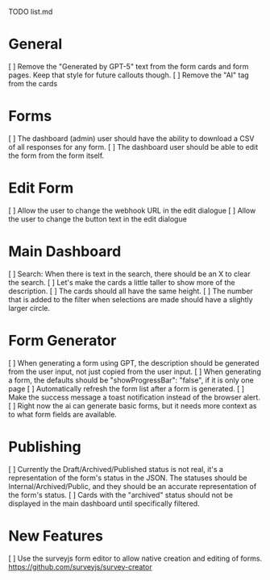 TODO list.md

# General
[ ] Remove the "Generated by GPT-5" text from the form cards and form pages. Keep that style for future callouts though.
[ ] Remove the "AI" tag from the cards

# Forms
[ ] The dashboard (admin) user should have the ability to download a CSV of all responses for any form.
[ ] The dashboard user should be able to edit the form from the form itself. 

# Edit Form
[ ] Allow the user to change the webhook URL in the edit dialogue
[ ] Allow the user to change the button text in the edit dialogue

# Main Dashboard
[ ] Search: When there is text in the search, there should be an X to clear the search.
[ ] Let's make the cards a little taller to show more of the description.
[ ] The cards should all have the same height.
[ ] The number that is added to the filter when selections are made should have a slightly larger circle.


# Form Generator
[ ] When generating a form using GPT, the description should be generated from the user input, not just copied from the user input.
[ ] When generating a form, the defaults should be  "showProgressBar": "false", if it is only one page
[ ] Automatically refresh the form list after a form is generated.
[ ] Make the success message a toast notification instead of the browser alert.
[ ] Right now the ai can generate basic forms, but it needs more context as to what form fields are available.

# Publishing
[ ] Currently the Draft/Archived/Published status is not real, it's a representation of the form's status in the JSON. The statuses should be Internal/Archived/Public, and they should be an accurate representation of the form's status.
[ ] Cards with the "archived" status should not be displayed in the main dashboard until specifically filtered.

# New Features
[ ] Use the surveyjs form editor to allow native creation and editing of forms. https://github.com/surveyjs/survey-creator
